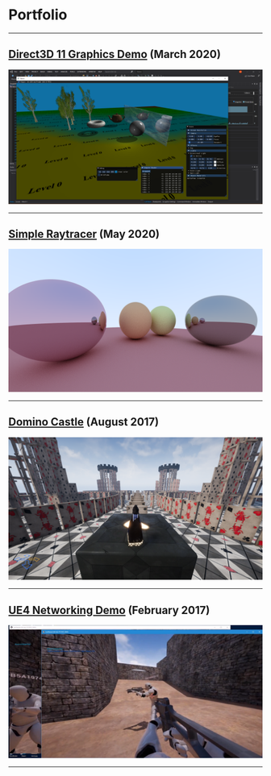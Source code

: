 # Portfolio
---


## [Direct3D 11 Graphics Demo](\pages\demo) (March 2020)

![Demo](\images\demo.png)

---

## [Simple Raytracer](\pages\raytracer) (May 2020)

![IceWeasel](\images\rt2.png)

---

## [Domino Castle](\pages\dominocastle) (August 2017)

![DominoCastle](\images\dc6.png)

---

## [UE4 Networking Demo](\pages\iceweasel) (February 2017)

![IceWeasel](\images\iceweasel.png)

---
